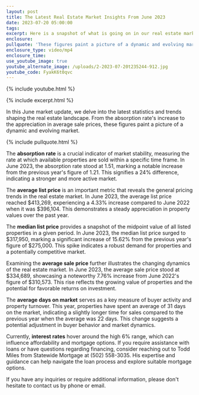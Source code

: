 ```yaml
---
layout: post
title: The Latest Real Estate Market Insights From June 2023
date: 2023-07-20 05:00:00
tags:
excerpt: Here is a snapshot of what is going on in our real estate market.
enclosure:
pullquote: 'These figures paint a picture of a dynamic and evolving market. '
enclosure_type: video/mp4
enclosure_time:
use_youtube_image: true
youtube_alternate_image: /uploads/2-2023-07-20t235244-912.jpg
youtube_code: FyakK6t0qvc
---
```

{% include youtube.html %}

{% include excerpt.html %}

In this June market update, we delve into the latest statistics and trends shaping the real estate landscape. From the absorption rate's increase to the appreciation in average sale prices, these figures paint a picture of a dynamic and evolving market.

{% include pullquote.html %}

The **absorption rate** is a crucial indicator of market stability, measuring the rate at which available properties are sold within a specific time frame. In June 2023, the absorption rate stood at 1.51, marking a notable increase from the previous year's figure of 1.21. This signifies a 24% difference, indicating a stronger and more active market.

The **average list price** is an important metric that reveals the general pricing trends in the real estate market. In June 2023, the average list price reached $413,269, experiencing a 4.33% increase compared to June 2022 when it was $396,104. This demonstrates a steady appreciation in property values over the past year.

The **median list price** provides a snapshot of the midpoint value of all listed properties in a given period. In June 2023, the median list price surged to $317,950, marking a significant increase of 15.62% from the previous year's figure of $275,000. This spike indicates a robust demand for properties and a potentially competitive market.

Examining the **average sale price** further illustrates the changing dynamics of the real estate market. In June 2023, the average sale price stood at $334,689, showcasing a noteworthy 7.76% increase from June 2022's figure of $310,573. This rise reflects the growing value of properties and the potential for favorable returns on investment.

The **average days on market** serves as a key measure of buyer activity and property turnover. This year, properties have spent an average of 31 days on the market, indicating a slightly longer time for sales compared to the previous year when the average was 22 days. This change suggests a potential adjustment in buyer behavior and market dynamics.

Currently, **interest rates** hover around the high 6% range, which can influence affordability and mortgage options. If you require assistance with loans or have questions regarding financing, consider reaching out to Todd Miles from Statewide Mortgage at (502) 558-3035. His expertise and guidance can help navigate the loan process and explore suitable mortgage options.

If you have any inquiries or require additional information, please don't hesitate to contact us by phone or email.